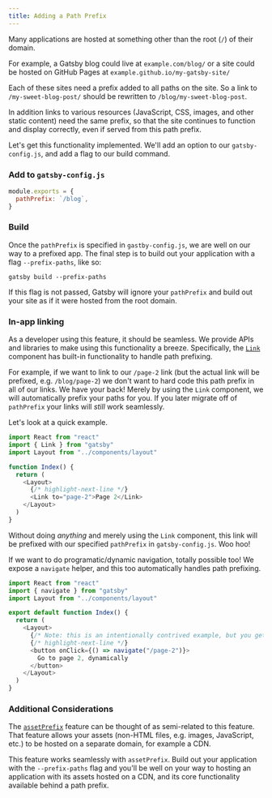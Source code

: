```yaml
---
title: Adding a Path Prefix
---
```


Many applications are hosted at something other than the root (`/`) of their domain.

For example, a Gatsby blog could live at `example.com/blog/` or a site could be hosted on GitHub Pages at `example.github.io/my-gatsby-site/`

Each of these sites need a prefix added to all paths on the site. So a link to
`/my-sweet-blog-post/` should be rewritten to `/blog/my-sweet-blog-post`.

In addition links to various resources (JavaScript, CSS, images, and other static content) need the same prefix, so that the site continues to function and display correctly, even if served from this path prefix.

Let's get this functionality implemented. We'll add an option to our `gatsby-config.js`, and add a flag to our build command.

### Add to `gatsby-config.js`

```js:title=gatsby-config.js
module.exports = {
  pathPrefix: `/blog`,
}
```

### Build

Once the `pathPrefix` is specified in `gastby-config.js`, we are well on our way to a prefixed app. The final step is to build out your application with a flag `--prefix-paths`, like so:

```shell
gatsby build --prefix-paths
```

If this flag is not passed, Gatsby will ignore your `pathPrefix` and build out your site as if it were hosted from the root domain.

### In-app linking

As a developer using this feature, it should be seamless. We provide APIs and libraries to make using this functionality a breeze. Specifically, the [`Link`](/docs/gatsby-link/) component has built-in functionality to handle path prefixing.

For example, if we want to link to our `/page-2` link (but the actual link will be prefixed, e.g. `/blog/page-2`) we don't want to hard code this path prefix in all of our links. We have your back! Merely by using the `Link` component, we will automatically prefix your paths for you. If you later migrate off of `pathPrefix` your links will _still_ work seamlessly.

Let's look at a quick example.

```jsx:title=src/pages/index.js
import React from "react"
import { Link } from "gatsby"
import Layout from "../components/layout"

function Index() {
  return (
    <Layout>
      {/* highlight-next-line */}
      <Link to="page-2">Page 2</Link>
    </Layout>
  )
}
```

Without doing _anything_ and merely using the `Link` component, this link will be prefixed with our specified `pathPrefix` in `gatsby-config.js`. Woo hoo!

If we want to do programatic/dynamic navigation, totally possible too! We expose a `navigate` helper, and this too automatically handles path prefixing.

```jsx:title=src/pages/index.js
import React from "react"
import { navigate } from "gatsby"
import Layout from "../components/layout"

export default function Index() {
  return (
    <Layout>
      {/* Note: this is an intentionally contrived example, but you get the idea! */}
      {/* highlight-next-line */}
      <button onClick={() => navigate("/page-2")}>
        Go to page 2, dynamically
      </button>
    </Layout>
  )
}
```

### Additional Considerations

The [`assetPrefix`](/docs/asset-prefix/) feature can be thought of as semi-related to this feature. That feature allows your assets (non-HTML files, e.g. images, JavaScript, etc.) to be hosted on a separate domain, for example a CDN.

This feature works seamlessly with `assetPrefix`. Build out your application with the `--prefix-paths` flag and you'll be well on your way to hosting an application with its assets hosted on a CDN, and its core functionality available behind a path prefix.
